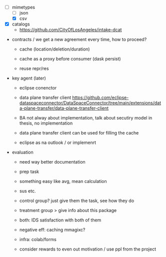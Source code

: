 - [ ] mimetypes
    - [ ] json
    - [x] csv

- [x] catalogs
    - https://github.com/CityOfLosAngeles/intake-dcat

- contracts
    / we get a new agreement every time, how to proceed?
    - cache (location/deletion/duration)
    - cache as a proxy before consumer (dask persist)

    - reuse repr/res

- key agent (later)
    - eclipse conenctor
    - data plane transfer client https://github.com/eclipse-dataspaceconnector/DataSpaceConnector/tree/main/extensions/data-plane-transfer/data-plane-transfer-client
    - BA not alway about implementation, talk about secutiry model in thesis, no implementation

    - data plane transfer client can be used for filling the cache

    - eclipse as na outlook / or implemenrt


- evaluation
    - need way better documentation
    - prep task
    - something easy like avg, mean calculation
    - sus etc.
    - control group? just give them the task, see how they do
    - treatment group > give info about this package

    - both: IDS satisfaction with both of them

    - negative eff: caching mmagixc?

    - infra: colab/forms
    - consider rewards to even out motivation / use ppl from the project